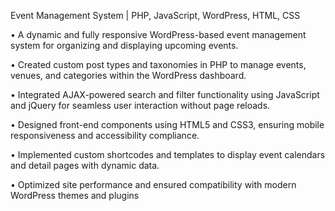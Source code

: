 Event Management System | PHP, JavaScript, WordPress, HTML, CSS

 • A dynamic and fully responsive WordPress-based event management system for organizing and displaying
 upcoming events.
 
 • Created custom post types and taxonomies in PHP to manage events, venues, and categories within the WordPress
 dashboard.
 
 • Integrated AJAX-powered search and filter functionality using JavaScript and jQuery for seamless user interaction
 without page reloads.
 
 • Designed front-end components using HTML5 and CSS3, ensuring mobile responsiveness and accessibility compliance.
 
 • Implemented custom shortcodes and templates to display event calendars and detail pages with dynamic data.
 
 • Optimized site performance and ensured compatibility with modern WordPress themes and plugins
